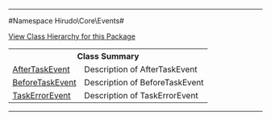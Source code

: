 

- - -

#Namespace Hirudo\Core\Events#

<div><a href='https://github.com/JeyDotC/Hirudo-docs/blob/master/Hirudo/Core/Events//package-tree.md'>View Class Hierarchy for this Package</a></div>

<table class="title">
<tr><th colspan="2" class="title">Class Summary</th></tr>
<tr><td class="name"><a href="https://github.com/JeyDotC/Hirudo-docs/blob/master/Hirudo/Core/Events/AfterTaskEvent.md">AfterTaskEvent</a></td><td class="description">Description of AfterTaskEvent</td></tr>
<tr><td class="name"><a href="https://github.com/JeyDotC/Hirudo-docs/blob/master/Hirudo/Core/Events/BeforeTaskEvent.md">BeforeTaskEvent</a></td><td class="description">Description of BeforeTaskEvent</td></tr>
<tr><td class="name"><a href="https://github.com/JeyDotC/Hirudo-docs/blob/master/Hirudo/Core/Events/TaskErrorEvent.md">TaskErrorEvent</a></td><td class="description">Description of TaskErrorEvent</td></tr>
</table>

- - -

